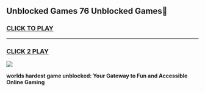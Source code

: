 
## Unblocked Games 76  Unblocked Games👋
<h3>
<a href="https://premium.freeplayer.one?title=Unblocked_Games_76_&ref=16F">CLICK TO PLAY</a></h3>
<hr>

<h3>
<a href="https://premium.freeplayer.one?title=Unblocked_Games_76_&ref=16F">CLICK 2 PLAY</a>
  
</h3>

<a href="https://premium.freeplayer.one?title=Unblocked_Games_76_&ref=16F/"><img src="https://clearcache.store/games.png"></a>


**worlds hardest game unblocked: Your Gateway to Fun and Accessible Online Gaming**
